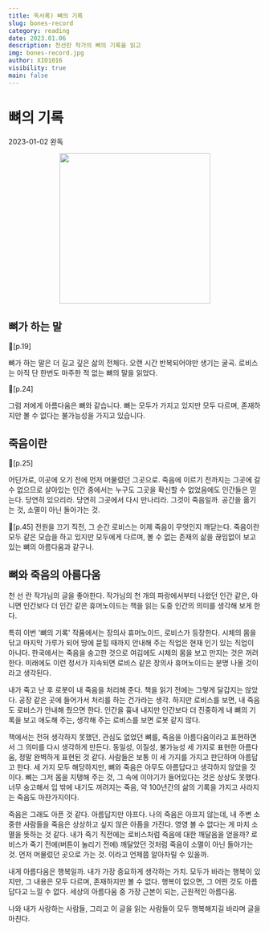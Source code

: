 ```yaml
---
title: 독서록) 뼈의 기록
slug: bones-record
category: reading
date: 2023.01.06
description: 천선란 작가의 뼈의 기록을 읽고
img: bones-record.jpg
author: XIO1016
visibility: true
main: false
---
```


# 뼈의 기록

2023-01-02 완독

<div style="text-align: center;">
<img src="/bones-record/bones-record.jpg"  width="300">
</div>

## 뼈가 하는 말

📑[p.19]

뼈가 하는 말은 더 길고 깊은 삶의 전체다. 오랜 시간 반복되어야만 생기는 굴곡. 로비스는 아직 단 한번도 마주한 적 없는 뼈의 말을 읽었다.

📑[p.24]

그럼 저에게 아름다움은 뼈와 같습니다.
뼈는 모두가 가지고 있지만 모두 다르며, 존재하지만 볼 수 없다는 불가능성을 가지고 있습니다.

## 죽음이란

📑[p.25]

어딘가로, 이곳에 오기 전에 먼저 머물렀던 그곳으로. 죽음에 이르기 전까지는 그곳에 갈 수 없으므로 살아있는 인간 중에서는 누구도 그곳을 확신할 수 없었음에도 인간들은 믿는다.
당연히 있으리라. 당연히 그곳에서 다시 만나리라.
그것이 죽음일까. 공간을 옮기는 것, 소멸이 아닌 돌아가는 것.

📑[p.45]
전원을 끄기 직전,
그 순간 로비스는 이제 죽음이 무엇인지 깨닫는다. 죽음이란 모두 같은 모습을 하고 있지만 모두에게 다르며, 볼 수 없는 존재의 삶을 끊임없이 보고 있는 뼈의 아름다움과 같구나.

## 뼈와 죽음의 아름다움

천 선 란 작가님의 글을 좋아한다. 작가님의 천 개의 파랑에서부터 나왔던 인간 같은,
아니면 인간보다 더 인간 같은 휴머노이드는 책을 읽는 도중 인간의 의미를 생각해 보게 한다.

특히 이번 '뼈의 기록' 작품에서는 장의사 휴머노이드, 로비스가 등장한다. 시체의 몸을 닦고 마지막 가루가 되어 땅에 묻힐 때까지 안내해 주는 직업은
현재 인기 있는 직업이 아니다. 한국에서는 죽음을 숭고한 것으로 여김에도 시체의 몸을 보고 만지는 것은 꺼려 한다. 미래에도 이런 정서가 지속되면 로비스 같은 장의사 휴머노이드는
분명 나올 것이라고 생각된다.

내가 죽고 난 후 로봇이 내 죽음을 처리해 준다. 책을 읽기 전에는 그렇게 달갑지는 않았다. 공장 같은 곳에 들어가서 처리를 하는 건가라는 생각.
하지만 로비스를 보면, 내 죽음도 로비스가 안내해 줬으면 한다. 인간을 흉내 내지만 인간보다 더 진중하게 내 뼈의 기록을 보고 애도해 주는, 생각해 주는 로비스를
보면 로봇 같지 않다.

책에서는 전혀 생각하지 못했던, 관심도 없었던 뼈를, 죽음을 아름다움이라고 표현하면서 그 의미를 다시 생각하게 만든다.
동일성, 이질성, 불가능성 세 가지로 표현한 아름다움, 정말 완벽하게 표현된 것 같다. 사람들은 보통 이 세 가지를 가지고 판단하며
아름답고 한다. 세 가지 모두 해당하지만, 뼈와 죽음은 아무도 아름답다고 생각하지 않았을 것이다. 뼈는 그저 몸을 지탱해 주는 것, 그 속에 이야기가 들어있다는 것은 상상도 못했다.
너무 숭고해서 입 밖에 내기도 꺼려지는 죽음, 약 100년간의 삶의 기록을 가지고 사라지는 죽음도 마찬가지이다.

죽음은 그래도 아픈 것 같다. 아름답지만 아프다. 나의 죽음은 아프지 않는데, 내 주변 소중한 사람들을 죽음은 상상하고 싶지 않은 아픔을 가진다. 영영 볼 수 없다는 게
마치 소멸을 뜻하는 것 같다. 내가 죽기 직전에는 로비스처럼 죽음에 대한 깨달음을 얻을까? 로비스가 죽기 전에(버튼이 눌리기 전에) 깨달았던 것처럼 죽음이 소멸이 아닌 돌아가는 것. 먼저 머물렀던 곳으로 가는 것.
이라고
언제쯤 알아차릴 수 있을까.

내게 아름다움은 행복일까. 내가 가장 중요하게 생각하는 가치. 모두가 바라는 행복이 있지만, 그 내용은 모두 다르며, 존재하지만 볼 수 없다.
행복이 없으면, 그 어떤 것도 아름답다고 느낄 수 없다. 세상의 아름다움 중 가장 근본이 되는, 근원적인 아름다움.

나와 내가 사랑하는 사람들, 그리고 이 글을 읽는 사람들이 모두 행복해지길 바라며 글을 마친다.

